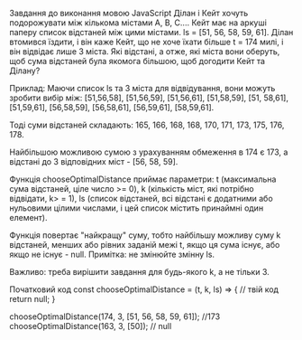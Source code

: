 Завдання до виконання мовою JavaScript
Ділан і Кейт хочуть подорожувати між кількома містами А, В, С.... Кейт має на аркуші паперу список відстаней між цими містами. ls = [51, 56, 58, 59, 61]. Ділан втомився їздити, і він каже Кейт, що не хоче їхати більше t = 174 милі, і він відвідає лише 3 міста. Які відстані, а отже, які міста вони оберуть, щоб сума відстаней була якомога більшою, щоб догодити Кейт та Ділану?

Приклад:
Маючи список ls та 3 міста для відвідування, вони можуть зробити вибір між: [51,56,58], [51,56,59], [51,56,61], [51,58,59], [51, 58,61], [51,59,61], [56,58,59], [56,58,61], [56,59,61], [58,59,61].

Тоді суми відстаней складають: 165, 166, 168, 168, 170, 171, 173, 175, 176, 178.

Найбільшою можливою сумою з урахуванням обмеження в 174 є 173, а відстані до 3 відповідних міст - [56, 58, 59].

Функція chooseOptimalDistance приймає параметри:
t (максимальна сума відстаней, ціле число >= 0),
k (кількість міст, які потрібно відвідати, k> = 1),
ls (список відстаней, всі відстані є додатними або нульовими цілими числами, і цей список містить принаймні один елемент). 

Функція повертає "найкращу" суму, тобто найбільшу можливу суму k відстаней, менших або рівних заданій межі t, якщо ця сума існує, або якщо не існує - null. 
Примітка: не змінюйте змінну ls. 

Важливо: треба вирішити завдання для будь-якого k, а не тільки 3.

Початковий код
const chooseOptimalDistance = (t, k, ls) => {
    // твій код
    return null;
}

chooseOptimalDistance(174, 3, [51, 56, 58, 59, 61]); //173
chooseOptimalDistance(163, 3, [50]); // null